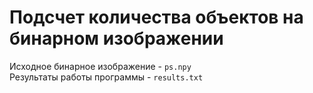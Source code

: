 # Подсчет количества объектов на бинарном изображении  

Исходное бинарное изображение - `ps.npy`   
Результаты работы программы - `results.txt`   
